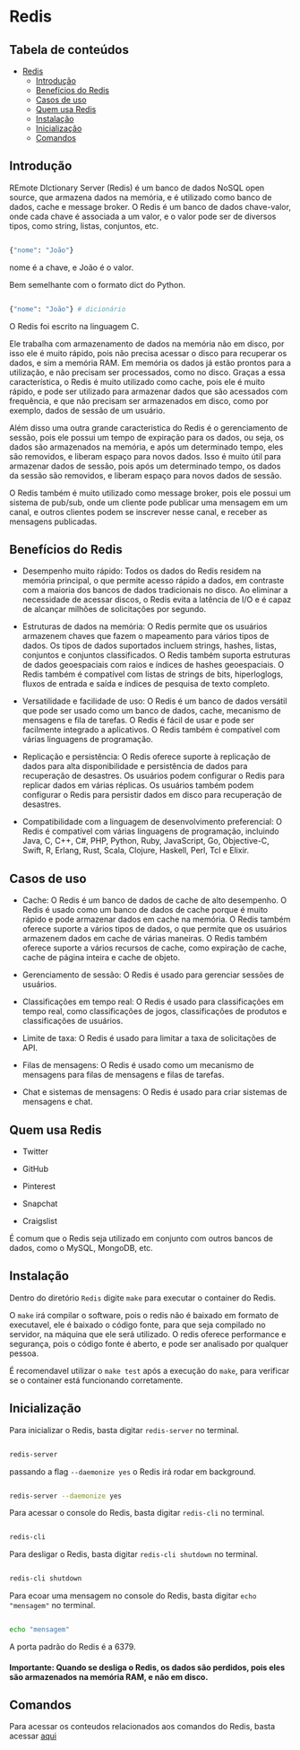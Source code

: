 # Redis

## Tabela de conteúdos

- [Redis](#redis)
  - [Introdução](#introdução)
  - [Benefícios do Redis](#benefícios-do-redis)
  - [Casos de uso](#casos-de-uso)
  - [Quem usa Redis](#quem-usa-redis)
  - [Instalação](#instalação)
  - [Inicialização](#inicialização)
  - [Comandos](#comandos)


## Introdução

REmote DIctionary Server (Redis) é um banco de dados NoSQL open source, que armazena dados na memória, e é utilizado como banco de dados, cache e message broker. O Redis é um banco de dados chave-valor, onde cada chave é associada a um valor, e o valor pode ser de diversos tipos, como string, listas, conjuntos, etc.

```bash

{"nome": "João"}

```

nome é a chave, e João é o valor.

Bem semelhante com o formato dict do Python.

```python

{"nome": "João"} # dicionário


```

O Redis foi escrito na linguagem C.

Ele trabalha com armazenamento de dados na memória não em disco, por isso ele é muito rápido, pois não precisa acessar o disco para recuperar os dados, e sim a memória RAM. Em memória os dados já estão prontos para a utilização, e não precisam ser processados, como no disco. Graças a essa característica, o Redis é muito utilizado como cache, pois ele é muito rápido, e pode ser utilizado para armazenar dados que são acessados com frequência, e que não precisam ser armazenados em disco, como por exemplo, dados de sessão de um usuário.

Além disso uma outra grande caracteristica do Redis é o gerenciamento de sessão, pois ele possui um tempo de expiração para os dados, ou seja, os dados são armazenados na memória, e após um determinado tempo, eles são removidos, e liberam espaço para novos dados. Isso é muito útil para armazenar dados de sessão, pois após um determinado tempo, os dados da sessão são removidos, e liberam espaço para novos dados de sessão.

O Redis também é muito utilizado como message broker, pois ele possui um sistema de pub/sub, onde um cliente pode publicar uma mensagem em um canal, e outros clientes podem se inscrever nesse canal, e receber as mensagens publicadas.

## Benefícios do Redis

- Desempenho muito rápido: Todos os dados do Redis residem na memória principal, o que permite acesso rápido a dados, em contraste com a maioria dos bancos de dados tradicionais no disco. Ao eliminar a necessidade de acessar discos, o Redis evita a latência de I/O e é capaz de alcançar milhões de solicitações por segundo.

- Estruturas de dados na memória: O Redis permite que os usuários armazenem chaves que fazem o mapeamento para vários tipos de dados. Os tipos de dados suportados incluem strings, hashes, listas, conjuntos e conjuntos classificados. O Redis também suporta estruturas de dados geoespaciais com raios e índices de hashes geoespaciais. O Redis também é compatível com listas de strings de bits, hiperloglogs, fluxos de entrada e saída e índices de pesquisa de texto completo.

- Versatilidade e facilidade de uso: O Redis é um banco de dados versátil que pode ser usado como um banco de dados, cache, mecanismo de mensagens e fila de tarefas. O Redis é fácil de usar e pode ser facilmente integrado a aplicativos. O Redis também é compatível com várias linguagens de programação.

- Replicação e persistência: O Redis oferece suporte à replicação de dados para alta disponibilidade e persistência de dados para recuperação de desastres. Os usuários podem configurar o Redis para replicar dados em várias réplicas. Os usuários também podem configurar o Redis para persistir dados em disco para recuperação de desastres.

- Compatibilidade com a linguagem de desenvolvimento preferencial: O Redis é compatível com várias linguagens de programação, incluindo Java, C, C++, C#, PHP, Python, Ruby, JavaScript, Go, Objective-C, Swift, R, Erlang, Rust, Scala, Clojure, Haskell, Perl, Tcl e Elixir.

## Casos de uso

- Cache: O Redis é um banco de dados de cache de alto desempenho. O Redis é usado como um banco de dados de cache porque é muito rápido e pode armazenar dados em cache na memória. O Redis também oferece suporte a vários tipos de dados, o que permite que os usuários armazenem dados em cache de várias maneiras. O Redis também oferece suporte a vários recursos de cache, como expiração de cache, cache de página inteira e cache de objeto.

- Gerenciamento de sessão: O Redis é usado para gerenciar sessões de usuários.

- Classificações em tempo real: O Redis é usado para classificações em tempo real, como classificações de jogos, classificações de produtos e classificações de usuários.

- Limite de taxa: O Redis é usado para limitar a taxa de solicitações de API.

- Filas de mensagens: O Redis é usado como um mecanismo de mensagens para filas de mensagens e filas de tarefas.

- Chat e sistemas de mensagens: O Redis é usado para criar sistemas de mensagens e chat.

## Quem usa Redis

- Twitter

- GitHub

- Pinterest

- Snapchat

- Craigslist

É comum que o Redis seja utilizado em conjunto com outros bancos de dados, como o MySQL, MongoDB, etc.

## Instalação

Dentro do diretório `Redis` digite `make` para executar o container do Redis.

O `make` irá compilar o software, pois o redis não é baixado em formato de executavel, ele é baixado o código fonte, para que seja compilado no servidor, na máquina que ele será utilizado. O redis oferece performance e segurança, pois o código fonte é aberto, e pode ser analisado por qualquer pessoa.

É recomendavel utilizar o `make test`  após a execução do `make`, para verificar se o container está funcionando corretamente.

## Inicialização

Para inicializar o Redis, basta digitar `redis-server` no terminal.

```bash

redis-server

```

passando a flag `--daemonize yes` o Redis irá rodar em background.

```bash

redis-server --daemonize yes

```

Para acessar o console do Redis, basta digitar `redis-cli` no terminal.

```bash

redis-cli

```

Para desligar o Redis, basta digitar `redis-cli shutdown` no terminal.

```bash

redis-cli shutdown

```

Para ecoar uma mensagem no console do Redis, basta digitar `echo "mensagem"` no terminal.

```bash

echo "mensagem"

```


A porta padrão do Redis é a 6379.

#### **Importante**: Quando se desliga o Redis, os dados são perdidos, pois eles são armazenados na memória RAM, e não em disco.

## Comandos

Para acessar os conteudos relacionados aos comandos do Redis, basta acessar [aqui](/Não%20Relacionais/Redis/comandos.md)


